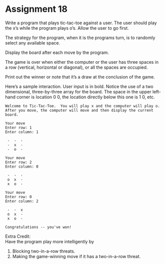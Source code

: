 # Assignment 18
Write a program that plays tic-tac-toe against a user. The user should play the x’s while the program plays o’s. Allow the user to go first.

The strategy for the program, when it is the programs turn, is to randomly select any available space.

Display the board after each move by the program.

The game is over when either the computer or the user has three spaces in a row (vertical, horizontal or diagonal), or all the spaces are occupied.

Print out the winner or note that it’s a draw at the conclusion of the game.

Here’s a sample interaction.  User input is in bold.  Notice the use of a two dimensional, three-by-three array for the board.  The space in the upper left-hand corner is location 0 0, the location directly below this one is 1 0, etc.
```
Welcome to Tic-Tac-Toe.  You will play x and the computer will play o.  After you move, the computer will move and then display the current board.

Your move
Enter row: 1 
Enter column: 1

 -  -  -
 -  x  -
 -  o  -

Your move
Enter row: 2 
Enter column: 0

 -  -  -
 o  x  -
 x  o  -

Your move
Enter row: 0 
Enter column: 2

 -  -  x
 o  x  -
 x  o  -

Congratulations -- you've won!
```
Extra Credit:<br>
Have the program play more intelligently by
1. Blocking two-in-a-row threats.
2. Making the game-winning move if it has a two-in-a-row threat.
